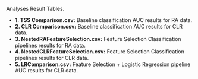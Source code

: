 Analyses Result Tables.

* **1. TSS Comparison.csv:** Baseline classification AUC results for RA data.
* **2. CLR Comparison.csv:** Baseline classification AUC results for CLR data.
* **3. NestedRAFeatureSelection.csv:** Feature Selection Classification pipelines results for RA data.
* **4. NestedCLRFeatureSelection.csv:** Feature Selection Classification pipelines results for CLR data.
* **5. LRComparison.csv:** Feature Selection + Logistic Regression pipeline AUC results for CLR data.

